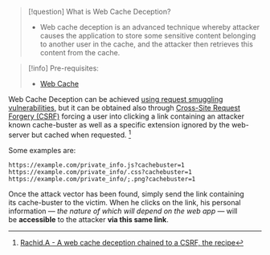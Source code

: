 >[!question] What is Web Cache Deception?
>-  Web cache deception is an advanced technique whereby attacker causes the application to store some sensitive content belonging to another user in the cache, and the attacker then retrieves this content from the cache.

>[!info] Pre-requisites:
>- [Web Cache](Web%20Cache.md)

Web Cache Deception can be achieved [using request smuggling vulnerabilities](Exploiting%20HTTP%20Request%20Smuggling.md#Using%20request%20smuggling%20to%20perform%20web%20cache%20poisoning), but it can be obtained also through [Cross-Site Request Forgery (CSRF)](Session%20Attacks%20(CSRF,%20session%20stealing,%20etc.).md#Cross-Site%20Request%20Forgery%20(CSRF)) forcing a user into clicking a link containing an attacker known cache-buster as well as a specific extension ignored by the web-server but cached when requested. [^deception1]

[^deception1]: [Rachid.A - A web cache deception chained to a CSRF, the recipe](../../Readwise/Articles/Rachid.A%20-%20A%20web%20cache%20deception%20chained%20to%20a%20CSRF,%20the%20recipe.md#^972f41)

Some examples are:
```http
https://example.com/private_info.js?cachebuster=1
https://example.com/private_info/.css?cachebuster=1
https://example.com/private_info/;.png?cachebuster=1
```

Once the attack vector has been found, simply send the link containing its cache-buster to the victim. When he clicks on the link, his personal information — _the nature of which will depend on the web app_ — will be **accessible** to the attacker **via this same link**.